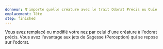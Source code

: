 ```yaml
---
donneur: N'importe quelle créature avec le trait Odorat Précis ou Ouïe et Odorat Précis
emplacement: Tête
step: finished
---
```

Vous avez remplacé ou modifié votre nez par celui d'une créature à l'odorat précis. Vous avez l'avantage aux jets de Sagesse (Perception) qui se repose sur l'odorat.